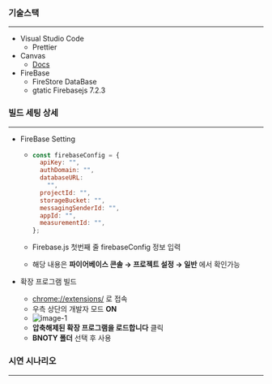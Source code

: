 ### 기술스택

------

- Visual Studio Code
  - Prettier
- Canvas
  - [Docs](https://developer.mozilla.org/en-US/docs/Mozilla/Add-ons/WebExtensions)
- FireBase
  - FireStore DataBase
  - gtatic Firebasejs 7.2.3



### 빌드 세팅 상세

------

- FireBase Setting

  - ```js
    const firebaseConfig = {
      apiKey: "",
      authDomain: "",
      databaseURL:
        "",
      projectId: "",
      storageBucket: "",
      messagingSenderId: "",
      appId: "",
      measurementId: "",
    };
    ```

  - Firebase.js 첫번째 줄 firebaseConfig 정보 입력
  - 해당 내용은 **파이어베이스 콘솔 → 프로젝트 설정 → 일반** 에서 확인가능 



- 확장 프로그램 빌드
  - [chrome://extensions/](chrome://extensions/ ) 로 접속
  - 우측 상단의 개발자 모드 **ON**
  - ![image-1](https://i.ibb.co/YBwR0c5/ddd.png)
  - **압축해제된 확장 프로그램을 로드합니다** 클릭
  - **BNOTY 폴더** 선택 후 사용



### 시연 시나리오

------

